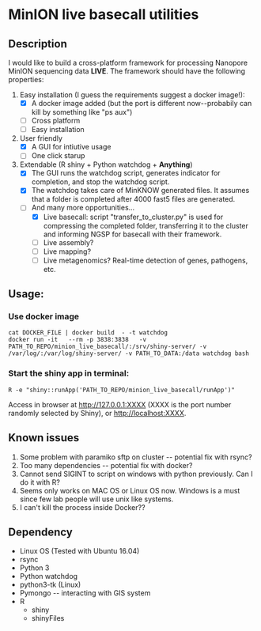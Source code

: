 # MinION live basecall utilities

## Description

I would like to build a cross-platform framework for processing Nanopore MinION sequencing data **LIVE**. The framework should have the following properties:
1. Easy installation (I guess the requirements suggest a docker image!):
   	- [x] A docker image added (but the port is different now--probabily can kill by something like "ps aux")
	- [ ] Cross platform
	- [ ] Easy installation
2. User friendly
	- [x] A GUI for intiutive usage	
	- [ ] One click starup
3. Extendable (R shiny + Python watchdog + **Anything**)
    - [x] The GUI runs the watchdog script, generates indicator for completion, and stop the watchdog script.
    - [x] The watchdog takes care of MinKNOW generated files. It assumes that a folder is completed after 4000 fast5 files are generated.
    - [ ] And many more opportunities... 
    	- [x] Live basecall: script "transfer_to_cluster.py" is used for compressing the completed folder, transferring it to the cluster and informing NGSP for basecall with their framework.
    	- [ ] Live assembly?
    	- [ ] Live mapping?
    	- [ ] Live metagenomics? Real-time detection of genes, pathogens, etc.

## Usage:

### Use docker image
```{sh}
cat DOCKER_FILE | docker build  - -t watchdog
docker run -it   --rm -p 3838:3838   -v PATH_TO_REPO/minion_live_basecall/:/srv/shiny-server/ -v /var/log/:/var/log/shiny-server/ -v PATH_TO_DATA:/data watchdog bash
```

### Start the shiny app in terminal:
```{sh}
R -e "shiny::runApp('PATH_TO_REPO/minion_live_basecall/runApp')"
```

Access in browser at <http://127.0.0.1:XXXX> (XXXX is the port number randomly selected by Shiny), or <http://localhost:XXXX>.

## Known issues
1. Some problem with paramiko sftp on cluster -- potential fix with rsync?
2. Too many dependencies -- potential fix with docker?
3. Cannot send SIGINT to script on windows with python previously. Can I do it with R?
4. Seems only works on MAC OS or Linux OS now. Windows is a must since few lab people will use unix like systems.
5. I can't kill the process inside Docker??

## Dependency
* Linux OS (Tested with Ubuntu 16.04)
* rsync
* Python 3
* Python watchdog
* python3-tk (Linux)
* Pymongo -- interacting with GIS system
* R
	- shiny
	- shinyFiles
